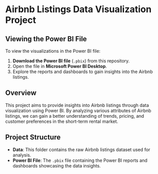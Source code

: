 # Airbnb Listings Data Visualization Project

## Viewing the Power BI File
To view the visualizations in the Power BI file:
1. **Download the Power BI file** (`.pbix`) from this repository.
2. Open the file in **Microsoft Power BI Desktop**.
3. Explore the reports and dashboards to gain insights into the Airbnb listings.

## Overview
This project aims to provide insights into Airbnb listings through data visualization using Power BI. By analyzing various attributes of Airbnb listings, we can gain a better understanding of trends, pricing, and customer preferences in the short-term rental market.

## Project Structure
- **Data**: This folder contains the raw Airbnb listings dataset used for analysis.
- **Power BI File**: The `.pbix` file containing the Power BI reports and dashboards showcasing the data insights.
